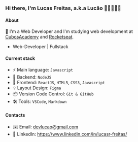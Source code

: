 ### Hi there, I'm Lucas Freitas, a.k.a Lucão 👋🏾👨🏾‍💻

#### About
🚀 I'm a Web Developer and I'm studying web development at [CubosAcademy](https://www.cubos.academy/) and [Rocketseat](https://rocketseat.com.br/).
- Web-Developer | Fullstack
#### Current stack
- ⚡️ Main language: `Javascript`
- 📡 Backend: `NodeJS`
- 🎨 Frontend: `ReactJS`, `HTML5`, `CSS3`, `Javascript`
- 💡 Layout Design: `Figma`
- 📦 Version Code Control: `Git & GitHub`
- 🛠 Tools: `VSCode`, `Markdown`

#### Contacts

- ✉️ Email: devlucao@gmail.com
- 👤 LinkedIn: https://www.linkedin.com/in/lucasr-freitas/
